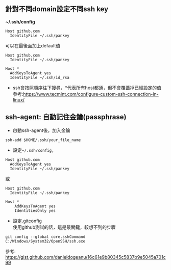 針對不同domain設定不同ssh key
-----------
__~/.ssh/config__
```
Host github.com
  IdentityFile ~/.ssh/pankey
```

可以在最後面加上default值
```
Host github.com
  IdentityFile ~/.ssh/pankey
  
Host *
  AddKeysToAgent yes
  IdentityFile ~/.ssh/id_rsa
```
* ssh會按照順序往下搜尋，*代表所有host都通，但不會覆蓋掉已經設定的值  
參考:https://www.tecmint.com/configure-custom-ssh-connection-in-linux/

ssh-agent: 自動記住金鑰(passphrase)
----------

* 啟動ssh-agent後，加入金鑰
```
ssh-add $HOME/.ssh/your_file_name
```

* 設定`~/.ssh/config`，
```
Host github.com
  AddKeysToAgent yes
  IdentityFile ~/.ssh/pankey
```
或
```
Host github.com
  IdentityFile ~/.ssh/pankey

Host *
	AddKeysToAgent yes
	IdentitiesOnly yes
```

* 設定.gitconfig  
  使用github測試的話，這是最關鍵，較想不到的步驟  

```
git config --global core.sshCommand C:/Windows/System32/OpenSSH/ssh.exe
```

參考: https://gist.github.com/danieldogeanu/16c61e9b80345c5837b9e5045a701c99
